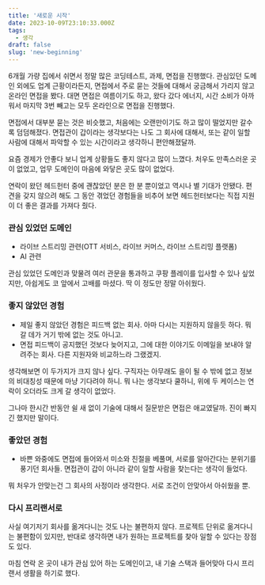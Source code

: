 ```yaml
---
title: '새로운 시작'
date: 2023-10-09T23:10:33.000Z
tags:
  - 생각
draft: false
slug: 'new-beginning'
---
```


6개월 가량 집에서 쉬면서 정말 많은 코딩테스트, 과제, 면접을 진행했다. 관심있던 도메인 외에도 업계 근황이라든지, 면접에서 주로 묻는 것들에 대해서 궁금해서 가리지 않고 온라인 면접을 봤다. 대면 면접은 여름이기도 하고, 왔다 갔다 에너지, 시간 소비가 아까워서 마지막 3번 빼고는 모두 온라인으로 면접을 진행했다.

면접에서 대부분 묻는 것은 비슷했고, 처음에는 오랜만이기도 하고 많이 떨었지만 갈수록 덤덤해졌다. 면접관이 갑이라는 생각보다는 나도 그 회사에 대해서, 또는 같이 일할 사람에 대해서 파악할 수 있는 시간이라고 생각하니 편안해졌달까.

요즘 경제가 안좋다 보니 업계 상황들도 좋지 않다고 많이 느꼈다. 처우도 만족스러운 곳이 없었고, 업무 도메인이 마음에 와닿은 곳도 많이 없었다.

연락이 왔던 헤드헌터 중에 괜찮았던 분은 한 분 뿐이었고 역시나 별 기대가 안됐다. 편견을 갖지 않으려 해도 그 동안 겪었던 경험들을 비추어 보면 헤드헌터보다는 직접 지원이 더 좋은 결과를 가져다 줬다.

### 관심 있었던 도메인

- 라이브 스트리밍 관련(OTT 서비스, 라이브 커머스, 라이브 스트리밍 플랫폼)
- AI 관련

관심 있었던 도메인과 맞물려 여러 관문을 통과하고 쿠팡 플레이를 입사할 수 있나 싶었지만, 아쉽게도 코 앞에서 고배를 마셨다. 딱 이 정도만 정말 아쉬웠다.

### 좋지 않았던 경험

- 제일 좋지 않았던 경험은 피드백 없는 회사. 아마 다시는 지원하지 않을듯 하다. 뭐 갈 데가 거기 밖에 없는 것도 아니고.
- 면접 피드백이 공지했던 것보다 늦어지고, 그에 대한 이야기도 이메일을 보내야 알려주는 회사. 다른 지원자와 비교하느라 그랬겠지.

생각해보면 이 두가지가 크지 않나 싶다. 구직자는 아무래도 을이 될 수 밖에 없고 정보의 비대칭성 때문에 마냥 기다려야 하니. 뭐 나는 생각보다 쿨하니, 위에 두 케이스는 연락이 오더라도 크게 갈 생각이 없었다.

그나마 한시간 반동안 쉴 새 없이 기술에 대해서 질문받은 면접은 애교였달까. 진이 빠지긴 했지만 말이다.

### 좋았던 경험

- 바쁜 와중에도 면접에 들어와서 미소와 친절을 베풀며, 서로를 알아간다는 분위기를 풍기던 회사들. 면접관이 갑이 아니라 같이 일할 사람을 찾는다는 생각이 들었다.

뭐 처우가 안맞는건 그 회사의 사정이라 생각한다. 서로 조건이 안맞아서 아쉬웠을 뿐.

### 다시 프리랜서로

사실 여기저기 회사를 옮겨다니는 것도 나는 불편하지 않다. 프로젝트 단위로 옮겨다니는 불편함이 있지만, 반대로 생각하면 내가 원하는 프로젝트를 찾아 일할 수 있다는 장점도 있다.

마침 연락 온 곳이 내가 관심 있어 하는 도메인이고, 내 기술 스택과 들어맞아 다시 프리랜서 생활을 하기로 했다.
